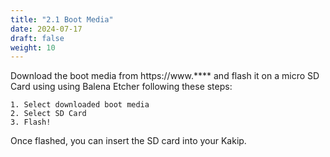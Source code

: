 ```yaml
---
title: "2.1 Boot Media"
date: 2024-07-17
draft: false
weight: 10
---
```


Download the boot media from https://www.**** and flash it on a micro SD Card using using Balena Etcher following these steps:

```
1. Select downloaded boot media
2. Select SD Card
3. Flash!
```

Once flashed, you can insert the SD card into your Kakip.
